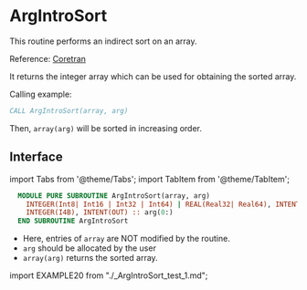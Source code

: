# ArgIntroSort

This routine performs an indirect sort on an array.

Reference: [Coretran](https://github.com/leonfoks/coretran/blob/master/src/sorting/m_sort.f90)

It returns the integer array which can be used for obtaining the sorted array.

Calling example:

```fortran
CALL ArgIntroSort(array, arg)
```

Then, `array(arg)` will be sorted in increasing order.

## Interface

import Tabs from '@theme/Tabs';
import TabItem from '@theme/TabItem';

<Tabs>
<TabItem value="interface" label="܀ Interface" default>

```fortran
  MODULE PURE SUBROUTINE ArgIntroSort(array, arg)
    INTEGER(Int8| Int16 | Int32 | Int64) | REAL(Real32| Real64), INTENT(IN) :: array(:)
    INTEGER(I4B), INTENT(OUT) :: arg(0:)
  END SUBROUTINE ArgIntroSort
```

- Here, entries of `array` are NOT modified by the routine.
- `arg` should be allocated by the user
- `array(arg)` returns the sorted array.

</TabItem>

<TabItem value="example" label="️܀ See example">

import EXAMPLE20 from "./_ArgIntroSort_test_1.md";

<EXAMPLE20 />

</TabItem>

<TabItem value="close" label="↢ ">

</TabItem>
</Tabs>
